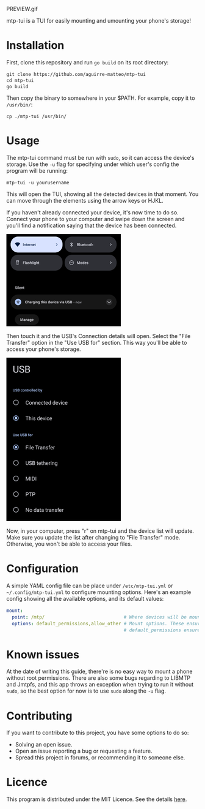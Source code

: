 PREVIEW.gif

mtp-tui is a TUI for easily mounting and umounting your phone's storage!

# Installation
First, clone this repository and run `go build` on its root directory:

```shell
git clone https://github.com/aguirre-matteo/mtp-tui
cd mtp-tui
go build
```

Then copy the binary to somewhere in your $PATH. For example, copy it to `/usr/bin/`:

```shell
cp ./mtp-tui /usr/bin/
```

# Usage 
The mtp-tui command must be run with `sudo`, so it can access the
device's storage. Use the `-u` flag for specifying under which user's 
config the program will be running:

```shell
mtp-tui -u yourusername
```

This will open the TUI, showing all the detected devices in that moment.
You can move through the elements using the arrow keys or HJKL.

If you haven't already connected your device, it's now time to do so.
Connect your phone to your computer and swipe down the screen and you'll
find a notification saying that the device has been connected.

<img src="./screenshots/usb-notification.png" width="300" alt="USB Notification">

Then touch it and the USB's Connection details will open. Select the "File Transfer"
option in the "Use USB for" section. This way you'll be able to access your phone's 
storage.

<img src="./screenshots/usb-settings.png" width="300" alt="USB Settings">

Now, in your computer, press "r" on mtp-tui and the device list will update. Make sure
you update the list after changing to "File Transfer" mode. Otherwise, you won't be able 
to access your files.

# Configuration
A simple YAML config file can be place under `/etc/mtp-tui.yml` or `~/.config/mtp-tui.yml`
to configure mounting options. Here's an example config showing all the available options,
and its default values:

```yaml
mount:
  point: /mtp/                             # Where devices will be mounted. If the user is different from root, it will be ~/mtp/
  options: default_permissions,allow_other # Mount options. These ensure your user has access to the drive.
                                           # default_permissions ensures the mounted FS inherits his parent directory's permissions.
```

# Known issues
At the date of writing this guide, there're is no easy way to mount a phone without root permissions.
There are also some bugs regarding to LIBMTP and Jmtpfs, and this app throws an exception when trying to
run it without `sudo`, so the best option for now is to use `sudo` along the `-u` flag.

# Contributing
If you want to contribute to this project, you have some options to do so:

- Solving an open issue.
- Open an issue reporting a bug or requesting a feature.
- Spread this project in forums, or recommending it to someone else.

# Licence
This program is distributed under the MIT Licence. See the details [here](LICENSE).
